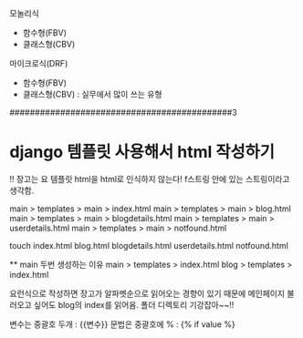 모놀리식
- 함수형(FBV)
- 클래스형(CBV)

마이크로식(DRF)
- 함수형(FBV)
- 클래스형(CBV) : 실무에서 많이 쓰는 유형

############################################3

# django 템플릿 사용해서 html 작성하기
!! 장고는 요 템플릿 html을 html로 인식하지 않는다!
f스트링 안에 있는 스트링이라고 생각함.

main > templates > main > index.html
main > templates > main > blog.html
main > templates > main > blogdetails.html
main > templates > main > userdetails.html
main > templates > main > notfound.html

touch index.html blog.html blogdetails.html userdetails.html notfound.html

** main 두번 생성하는 이유
main > templates > index.html
blog > templates > index.html

요런식으로 작성하면 장고가 알파벳순으로 읽어오는 경향이 있기 때문에 메인페이지 불러오고 싶어도 blog의 index를 읽어옴.
폴더 디렉토리 기강잡아~~!!

변수는 중괄호 두개 : {{변수}}
문법은 중괄호에 % : {% if value %}